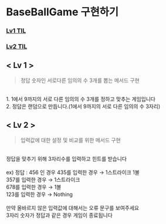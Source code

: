 # BaseBallGame 구현하기
### [Lv1 TIL](https://yjuni22.tistory.com/34)
### [Lv2 TIL](https://yjuni22.tistory.com/35)
## < Lv 1 >
> 정답 숫자인 서로다른 임의의 수 3개를 뽑는 메서드 구현
</br>
1. 1에서 9까지의 서로 다른 임의의 수 3개를 정하고 맞추는 게임입니다</br>
2. 정답은 랜덤으로 만듭니다.(1에서 9까지의 서로 다른 임의의 수 3자리)


## < Lv 2 >
> 입력값에 대한 설정 및 비교를 위한 메서드 구현
</br>
정답을 맞추기 위해 3자리수를 입력하고 힌트를 받습니다
</br></br>
ex) 정답 : 456 인 경우
435를 입력한 경우 → 1스트라이크 1볼</br>
357를 입력한 경우 → 1스트라이크</br>
678를 입력한 경우 → 1볼</br>
123를 입력한 경우 → Nothing</br></br>
만약 올바르지 않은 입력값에 대해서는 오류 문구를 보여주세요</br>
3자리 숫자가 정답과 같은 경우 게임이 종료됩니다
